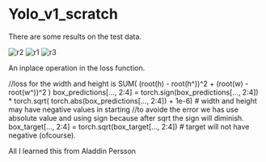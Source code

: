 # Yolo_v1_scratch

There are some results on the test data.

![r2](https://user-images.githubusercontent.com/75822824/144744641-91a93a42-12e4-4395-bb1c-31755668a768.png)
![r1](https://user-images.githubusercontent.com/75822824/144744613-600b52da-c0f6-4fd3-9269-1cc3d9740883.png)
![r3](https://user-images.githubusercontent.com/75822824/144744614-4ed22722-27c1-4e04-82fb-1c8b171ef947.png)

An inplace operation in the loss function.

//loss for the width and height is SUM( (root(h) - root(h^))^2 + (root(w) - root(w^))^2 )
box_predictions[..., 2:4] = torch.sign(box_predictions[..., 2:4]) * torch.sqrt(
torch.abs(box_predictions[..., 2:4]) + 1e-6) # width and height may have negative values in starting
//to avoide the error we has use absolute value and using sign because after sqrt the sign will diminish.
box_target[..., 2:4] = torch.sqrt(box_target[..., 2:4]) # target will not have negative (ofcourse).



All I learned this from Aladdin Persson
